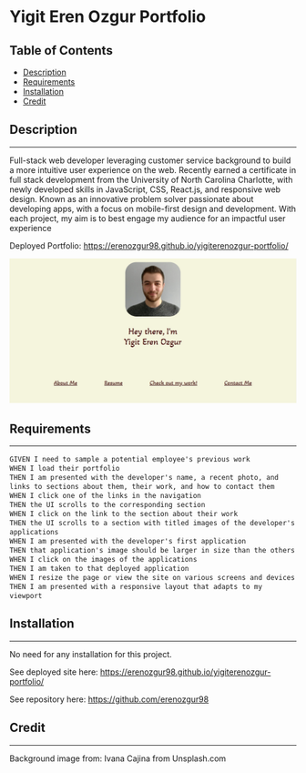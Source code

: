 # **Yigit Eren Ozgur Portfolio**

## Table of Contents

* [Description](#description)
* [Requirements](#requirements)
* [Installation](#installation)
* [Credit](#credit)

## Description
---
Full-stack web developer leveraging customer service background to build a more intuitive user experience on the web. Recently earned a certificate in full stack development from the University of North Carolina Charlotte, with newly developed skills in JavaScript, CSS, React.js, and responsive web design. Known as an innovative problem solver passionate about developing apps, with a focus on mobile-first design and development. With each project, my aim is to best engage my audience for an impactful user experience

Deployed Portfolio: https://erenozgur98.github.io/yigiterenozgur-portfolio/

![Portfolio](./assets/pictures/portfolioss.jpg)

## Requirements
---
```
GIVEN I need to sample a potential employee's previous work
WHEN I load their portfolio
THEN I am presented with the developer's name, a recent photo, and links to sections about them, their work, and how to contact them
WHEN I click one of the links in the navigation
THEN the UI scrolls to the corresponding section
WHEN I click on the link to the section about their work
THEN the UI scrolls to a section with titled images of the developer's applications
WHEN I am presented with the developer's first application
THEN that application's image should be larger in size than the others
WHEN I click on the images of the applications
THEN I am taken to that deployed application
WHEN I resize the page or view the site on various screens and devices
THEN I am presented with a responsive layout that adapts to my viewport
```

## Installation
---
No need for any installation for this project.

See deployed site here: https://erenozgur98.github.io/yigiterenozgur-portfolio/

See repository here: https://github.com/erenozgur98

## Credit

---

Background image from: Ivana Cajina from Unsplash.com


